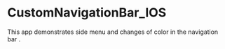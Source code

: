 # CustomNavigationBar_IOS
This app demonstrates side menu and changes of color in the navigation bar .
